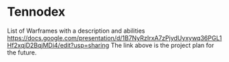 # Tennodex
 List of Warframes with a description and abilities 
https://docs.google.com/presentation/d/1B7NyRzIrxA7zPjydUyxywq36PGL1Hf2xqjD2BqjMDi4/edit?usp=sharing 
The link above is the project plan for the future. 
